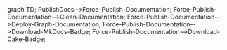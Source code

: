<div class="mermaid">
graph TD;
PublishDocs-->Force-Publish-Documentation;
Force-Publish-Documentation-->Clean-Documentation;
Force-Publish-Documentation-->Deploy-Graph-Documentation;
Force-Publish-Documentation-->Download-MkDocs-Badge;
Force-Publish-Documentation-->Download-Cake-Badge;
</div>
